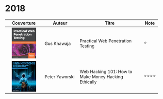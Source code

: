 # 2018

<table><thead><tr><th width="140" align="center">Couverture</th><th width="142">Auteur</th><th width="313">Titre</th><th>Note</th></tr></thead><tbody><tr><td align="center"><img src="../../.gitbook/assets/image (299).png" alt=""></td><td>Gus Khawaja</td><td>Practical Web Penetration Testing</td><td><span data-gb-custom-inline data-tag="emoji" data-code="2b50">⭐</span></td></tr><tr><td align="center"><img src="../../.gitbook/assets/image (276).png" alt=""></td><td>Peter Yaworski</td><td>Web Hacking 101: How to Make Money Hacking Ethically</td><td><span data-gb-custom-inline data-tag="emoji" data-code="2b50">⭐</span><span data-gb-custom-inline data-tag="emoji" data-code="2b50">⭐</span><span data-gb-custom-inline data-tag="emoji" data-code="2b50">⭐</span><span data-gb-custom-inline data-tag="emoji" data-code="2b50">⭐</span></td></tr></tbody></table>

